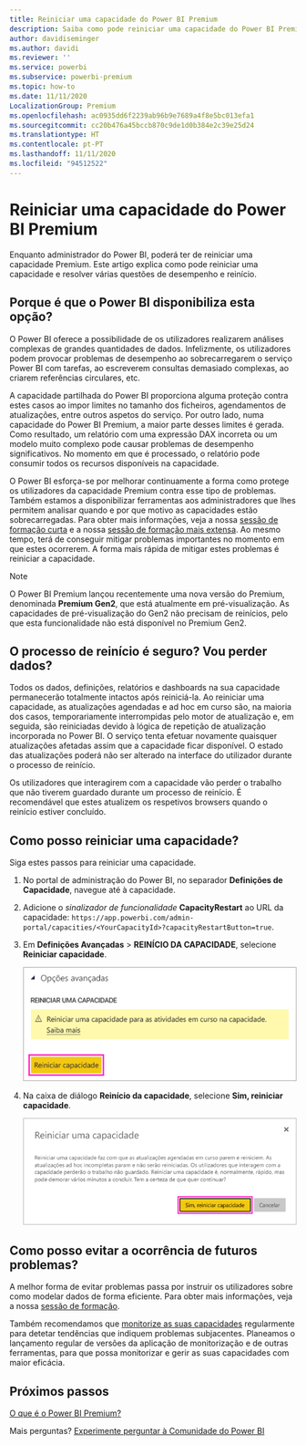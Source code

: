 ```yaml
---
title: Reiniciar uma capacidade do Power BI Premium
description: Saiba como pode reiniciar uma capacidade do Power BI Premium para resolver problemas de desempenho.
author: davidiseminger
ms.author: davidi
ms.reviewer: ''
ms.service: powerbi
ms.subservice: powerbi-premium
ms.topic: how-to
ms.date: 11/11/2020
LocalizationGroup: Premium
ms.openlocfilehash: ac0935dd6f2239ab96b9e7689a4f8e5bc013efa1
ms.sourcegitcommit: cc20b476a45bccb870c9de1d0b384e2c39e25d24
ms.translationtype: HT
ms.contentlocale: pt-PT
ms.lasthandoff: 11/11/2020
ms.locfileid: "94512522"
---
```

# <a name="restart-a-power-bi-premium-capacity"></a>Reiniciar uma capacidade do Power BI Premium

Enquanto administrador do Power BI, poderá ter de reiniciar uma capacidade Premium. Este artigo explica como pode reiniciar uma capacidade e resolver várias questões de desempenho e reinício.

## <a name="why-does-power-bi-provide-this-option"></a>Porque é que o Power BI disponibiliza esta opção?

O Power BI oferece a possibilidade de os utilizadores realizarem análises complexas de grandes quantidades de dados. Infelizmente, os utilizadores podem provocar problemas de desempenho ao sobrecarregarem o serviço Power BI com tarefas, ao escreverem consultas demasiado complexas, ao criarem referências circulares, etc.

A capacidade partilhada do Power BI proporciona alguma proteção contra estes casos ao impor limites no tamanho dos ficheiros, agendamentos de atualizações, entre outros aspetos do serviço. Por outro lado, numa capacidade do Power BI Premium, a maior parte desses limites é gerada. Como resultado, um relatório com uma expressão DAX incorreta ou um modelo muito complexo pode causar problemas de desempenho significativos. No momento em que é processado, o relatório pode consumir todos os recursos disponíveis na capacidade. 

O Power BI esforça-se por melhorar continuamente a forma como protege os utilizadores da capacidade Premium contra esse tipo de problemas. Também estamos a disponibilizar ferramentas aos administradores que lhes permitem analisar quando e por que motivo as capacidades estão sobrecarregadas. Para obter mais informações, veja a nossa [sessão de formação curta](https://www.youtube.com/watch?v=UgsjMbhi_Bk&feature=youtu.be) e a nossa [sessão de formação mais extensa](https://powerbi.tips/2018/07/). Ao mesmo tempo, terá de conseguir mitigar problemas importantes no momento em que estes ocorrerem. A forma mais rápida de mitigar estes problemas é reiniciar a capacidade.

> [!NOTE]
> O Power BI Premium lançou recentemente uma nova versão do Premium, denominada **Premium Gen2**, que está atualmente em pré-visualização. As capacidades de pré-visualização do Gen2 não precisam de reinícios, pelo que esta funcionalidade não está disponível no Premium Gen2.

## <a name="is-the-restart-process-safe-will-i-lose-any-data"></a>O processo de reinício é seguro? Vou perder dados?

Todos os dados, definições, relatórios e dashboards na sua capacidade permanecerão totalmente intactos após reiniciá-la. Ao reiniciar uma capacidade, as atualizações agendadas e ad hoc em curso são, na maioria dos casos, temporariamente interrompidas pelo motor de atualização e, em seguida, são reiniciadas devido à lógica de repetição de atualização incorporada no Power BI. O serviço tenta efetuar novamente quaisquer atualizações afetadas assim que a capacidade ficar disponível. O estado das atualizações poderá não ser alterado na interface do utilizador durante o processo de reinício. 

Os utilizadores que interagirem com a capacidade vão perder o trabalho que não tiverem guardado durante um processo de reinício. É recomendável que estes atualizem os respetivos browsers quando o reinício estiver concluído.

## <a name="how-do-i-restart-a-capacity"></a>Como posso reiniciar uma capacidade?

Siga estes passos para reiniciar uma capacidade.

1. No portal de administração do Power BI, no separador **Definições de Capacidade**, navegue até à capacidade. 

1. Adicione o *sinalizador de funcionalidade* **CapacityRestart** ao URL da capacidade: `https://app.powerbi.com/admin-portal/capacities/<YourCapacityId>?capacityRestartButton=true`.

1. Em **Definições Avançadas** > **REINÍCIO DA CAPACIDADE**, selecione **Reiniciar capacidade**.

    ![Reiniciar capacidade](media/service-admin-premium-restart/restart-capacity.png)

1. Na caixa de diálogo **Reinício da capacidade**, selecione **Sim, reiniciar capacidade**.

    ![Confirmar o reinício](media/service-admin-premium-restart/confirm-restart.png)

## <a name="how-can-i-prevent-issues-from-happening-in-the-future"></a>Como posso evitar a ocorrência de futuros problemas?

A melhor forma de evitar problemas passa por instruir os utilizadores sobre como modelar dados de forma eficiente. Para obter mais informações, veja a nossa [sessão de formação](https://powerbi.tips/2018/07/).

Também recomendamos que [monitorize as suas capacidades](service-admin-premium-monitor-capacity.md) regularmente para detetar tendências que indiquem problemas subjacentes. Planeamos o lançamento regular de versões da aplicação de monitorização e de outras ferramentas, para que possa monitorizar e gerir as suas capacidades com maior eficácia.

## <a name="next-steps"></a>Próximos passos

[O que é o Power BI Premium?](service-premium-what-is.md)

Mais perguntas? [Experimente perguntar à Comunidade do Power BI](https://community.powerbi.com/)
